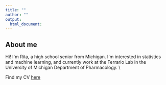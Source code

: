 ```yaml
---
title: ""
author: ""
output:
  html_document:
---
```


## About me
Hi! I'm Rita, a high school senior from Michigan. I'm interested in statistics and machine learning, and currently work at the Ferrario Lab in the University of Michigan Department of Pharmacology. \

Find my CV [here](cv.html)